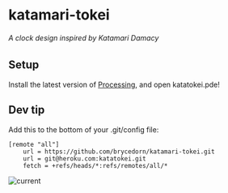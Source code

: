 katamari-tokei
==============

###### A clock design inspired by Katamari Damacy

## Setup
Install the latest version of [Processing](https://www.processing.org/download/), and open katatokei.pde!

## Dev tip
Add this to the bottom of your .git/config file:
```
[remote "all"]
	url = https://github.com/brycedorn/katamari-tokei.git
	url = git@heroku.com:katatokei.git
	fetch = +refs/heads/*:refs/remotes/all/*
```
  

![current](<http://i.imgur.com/2305hr5.png>)
